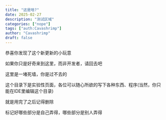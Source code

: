 ```yaml
---
title: "这是啥?"
date: 2025-02-27
description: "测试区域"
categories: ["nope"]
tags: ["auth:Cavashrimp"]
author: "Cavashrimp"
draft: false
---
```


恭喜你发现了这个新更新的小玩意

如果你只是好奇来到这里，而非开发者，请回去吧

这里是一堵死墙，你是过不去的

这个目录下是实验性页面，各位可以随心所欲的写下各种东西、程序(当然，你只能在IDE里编辑这个目录)

就是用完了之后记得删除

标记好哪些部分是自己弄得，哪些部分是别人弄得
